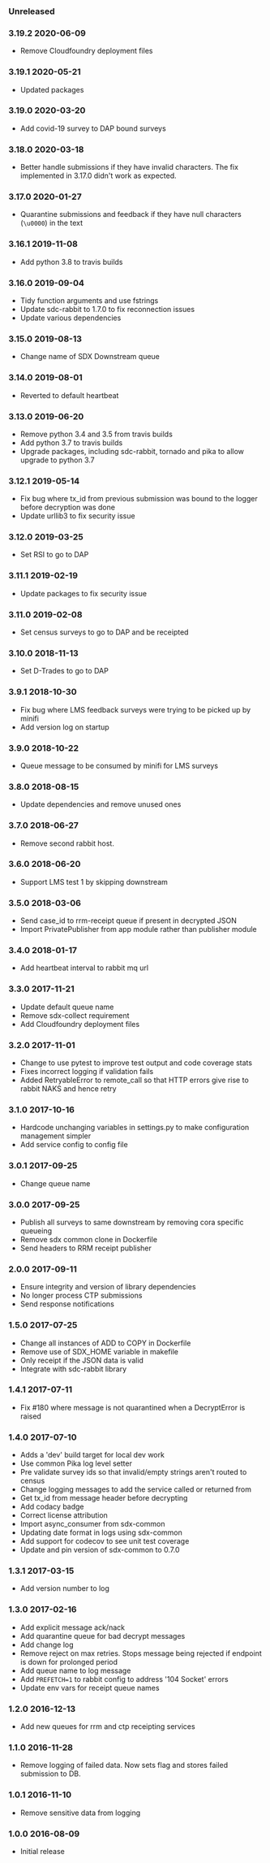 ### Unreleased

### 3.19.2 2020-06-09
  - Remove Cloudfoundry deployment files

### 3.19.1 2020-05-21
  - Updated packages

### 3.19.0 2020-03-20
  - Add covid-19 survey to DAP bound surveys

### 3.18.0 2020-03-18
  - Better handle submissions if they have invalid characters.  The fix implemented in 3.17.0 didn't
  work as expected.

### 3.17.0 2020-01-27
  - Quarantine submissions and feedback if they have null characters (`\u0000`) in the text

### 3.16.1 2019-11-08
  - Add python 3.8 to travis builds

### 3.16.0 2019-09-04
  - Tidy function arguments and use fstrings
  - Update sdc-rabbit to 1.7.0 to fix reconnection issues
  - Update various dependencies

### 3.15.0 2019-08-13
  - Change name of SDX Downstream queue

### 3.14.0 2019-08-01
  - Reverted to default heartbeat

### 3.13.0 2019-06-20
  - Remove python 3.4 and 3.5 from travis builds
  - Add python 3.7 to travis builds
  - Upgrade packages, including sdc-rabbit, tornado and pika to allow upgrade to python 3.7

### 3.12.1 2019-05-14
  - Fix bug where tx_id from previous submission was bound to the logger before decryption was done
  - Update urllib3 to fix security issue

### 3.12.0 2019-03-25
  - Set RSI to go to DAP

### 3.11.1 2019-02-19
  - Update packages to fix security issue

### 3.11.0 2019-02-08
  - Set census surveys to go to DAP and be receipted

### 3.10.0 2018-11-13
  - Set D-Trades to go to DAP

### 3.9.1 2018-10-30
  - Fix bug where LMS feedback surveys were trying to be picked up by minifi
  - Add version log on startup

### 3.9.0 2018-10-22
  - Queue message to be consumed by minifi for LMS surveys

### 3.8.0 2018-08-15
  - Update dependencies and remove unused ones
  
### 3.7.0 2018-06-27
  - Remove second rabbit host.

### 3.6.0 2018-06-20
  - Support LMS test 1 by skipping downstream

### 3.5.0 2018-03-06
  - Send case_id to rrm-receipt queue if present in decrypted JSON
  - Import PrivatePublisher from app module rather than publisher module

### 3.4.0 2018-01-17
  - Add heartbeat interval to rabbit mq url

### 3.3.0 2017-11-21
  - Update default queue name
  - Remove sdx-collect requirement
  - Add Cloudfoundry deployment files

### 3.2.0 2017-11-01
  - Change to use pytest to improve test output and code coverage stats
  - Fixes incorrect logging if validation fails
  - Added RetryableError to remote_call so that HTTP errors give rise to rabbit NAKS and hence retry

### 3.1.0 2017-10-16
  - Hardcode unchanging variables in settings.py to make configuration management simpler
  - Add service config to config file

### 3.0.1 2017-09-25
  - Change queue name

### 3.0.0 2017-09-25
  - Publish all surveys to same downstream by removing cora specific queueing
  - Remove sdx common clone in Dockerfile
  - Send headers to RRM receipt publisher

### 2.0.0 2017-09-11
  - Ensure integrity and version of library dependencies
  - No longer process CTP submissions
  - Send response notifications

### 1.5.0 2017-07-25
  - Change all instances of ADD to COPY in Dockerfile
  - Remove use of SDX_HOME variable in makefile
  - Only receipt if the JSON data is valid
  - Integrate with sdc-rabbit library

### 1.4.1 2017-07-11
  - Fix #180 where message is not quarantined when a DecryptError is raised

### 1.4.0 2017-07-10
  - Adds a 'dev' build target for local dev work
  - Use common Pika log level setter
  - Pre validate survey ids so that invalid/empty strings aren't routed to census
  - Change logging messages to add the service called or returned from
  - Get tx_id from message header before decrypting
  - Add codacy badge
  - Correct license attribution
  - Import async_consumer from sdx-common
  - Updating date format in logs using sdx-common
  - Add support for codecov to see unit test coverage
  - Update and pin version of sdx-common to 0.7.0

### 1.3.1 2017-03-15
  - Add version number to log

### 1.3.0 2017-02-16
  - Add explicit message ack/nack
  - Add quarantine queue for bad decrypt messages
  - Add change log
  - Remove reject on max retries. Stops message being rejected if endpoint is down for prolonged period
  - Add queue name to log message
  - Add `PREFETCH=1` to rabbit config to address '104 Socket' errors
  - Update env vars for receipt queue names

### 1.2.0 2016-12-13
  - Add new queues for rrm and ctp receipting services

### 1.1.0 2016-11-28
  - Remove logging of failed data. Now sets flag and stores failed submission to DB.

### 1.0.1 2016-11-10
  - Remove sensitive data from logging

### 1.0.0 2016-08-09
  - Initial release
